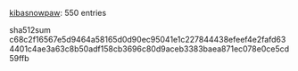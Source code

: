 [kibasnowpaw](https://github.com/kibasnowpaw): 550 entries

sha512sum c68c2f16567e5d9464a58165d0d90ec95041e1c227844438efeef4e2fafd634401c4ae3a63c8b50adf158cb3696c80d9aceb3383baea871ec078e0ce5cd59ffb
